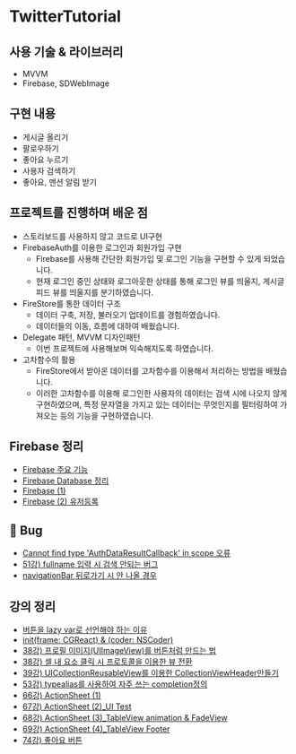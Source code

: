 # TwitterTutorial

## 사용 기술 & 라이브러리
- MVVM
- Firebase, SDWebImage

## 구현 내용
- 게시글 올리기
- 팔로우하기
- 좋아요 누르기
- 사용자 검색하기
- 좋아요, 멘션 알림 받기

## 프로젝트를 진행하며 배운 점
- 스토리보드를 사용하지 않고 코드로 UI구현
- FirebaseAuth를 이용한 로그인과 회원가입 구현
  - Firebase를 사용해 간단한 회원가입 및 로그인 기능을 구현할 수 있게 되었습니다.
  - 현재 로그인 중인 상태와 로그아웃한 상태를 통해 로그인 뷰를 띄울지, 게시글 피드 뷰를 띄울지를 분기하였습니다.
- FireStore를 통한 데이터 구조
  - 데이터 구축, 저장, 불러오기 업데이트를 경험하였습니다.
  - 데이터들의 이동, 흐름에 대하여 배웠습니다.
- Delegate 패턴, MVVM 디자인패턴
  - 이번 프로젝트에 사용해보며 익숙해지도록 하였습니다.
- 고차함수의 활용
  - FireStore에서 받아온 데이터를 고차함수를 이용해서 처리하는 방법을 배웠습니다.
  - 이러한 고차함수를 이용해 로그인한 사용자의 데이터는 검색 시에 나오지 않게 구현하였으며,
    특정 문자열을 가지고 있는 데이터는 무엇인지를 필터링하여 가져오는 등의 기능을 구현하였습니다. 


## Firebase 정리
- [Firebase 주요 기능](https://jesskoh.notion.site/Firebase-5e8fcef80c4e4da095464bc869c19edf)
- [Firebase Database 정리](https://jesskoh.notion.site/Firebase-Database-1fccd12d344e4d91ada3f58f09ca3db6)
- [Firebase (1)](https://jesskoh.notion.site/Firebase-1-c20a64e55bf14f598f8c5a03588a5c06)
- [Firebase (2) 유저등록](https://jesskoh.notion.site/Firebase-2-97b4ef263d78478fa6ede2e69488bc23)

## 🐞 Bug
- [Cannot find type 'AuthDataResultCallback' in scope 오류](https://developer.apple.com/forums/thread/706016)
- [51강) fullname 입력 시 검색 안되는 버그](https://jesskoh.notion.site/51-fullname-373f57db9e564a4f909d1f7a36827deb)
- [navigationBar 뒤로가기 시 안 나올 경우](https://jesskoh.notion.site/navigationBar-4f170442d80a4620864e440767487b2e)

## 강의 정리
- [버튼을 lazy var로 선언해야 하는 이유](https://jesskoh.notion.site/lazy-var-b001ea38b0ce43f0bfbf11b163a36d40)
- [init(frame: CGReact) & (coder: NSCoder)](https://www.notion.so/jesskoh/init-frame-CGRect-coder-NSCoder-fe1222d3a6db453998d5d30f63be7aef)
- [38강) 프로필 이미지(UIImageView)를 버튼처럼 만드는 법](https://jesskoh.notion.site/38-UIImageView-fe49acdfe9904eae9579b8e0793493ca)
- [38강) 셀 내 요소 클릭 시 프로토콜을 이용한 뷰 전환](https://jesskoh.notion.site/38-75995e7b542d4ca1816e07f56e857745)
- [39강) UICollectionReusableView를 이용한 CollectionViewHeader만들기](https://jesskoh.notion.site/39-UICollectionReusableView-CollectionViewHeader-96fb1c5dfb2e4f449685715c9a715e29)
- [53강) typealias를 사용하여 자주 쓰는 completion정의](https://jesskoh.notion.site/53-typealias-completion-6200bf388f61491eb8ebe14e9471c5a6)
- [66강) ActionSheet (1)](https://jesskoh.notion.site/66-ActionSheet-1-d472894d2cbe4005b47473f8d36594a6)
- [67강) ActionSheet (2)_UI Test](https://jesskoh.notion.site/66-ActionSheet-1-d472894d2cbe4005b47473f8d36594a6)
- [68강) ActionSheet (3)_TableView animation & FadeView](https://jesskoh.notion.site/68-ActionSheet-3-_TableView-animation-FadeView-6c2c9fb7e1014767954c7ab5bc34eb7b)
- [69강) ActionSheet (4)_TableView Footer](https://jesskoh.notion.site/69-ActionSheet-4-_TableView-Footer-b95b45f3b8b9484f996261f53da86650)
- [74강) 좋아요 버튼](https://jesskoh.notion.site/74-528dfdd2a628427b99b06057871e7cd7)


